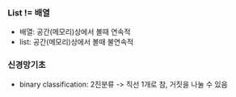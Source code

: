 ### List != 배열
* 배열: 공간(메모리)상에서 볼때 연속적
* list: 공간(메모리)상에서 볼때 불연속적


### 신경망기초
* binary classification: 2진분류 -> 직선 1개로 참, 거짓을 나눌 수 있음

